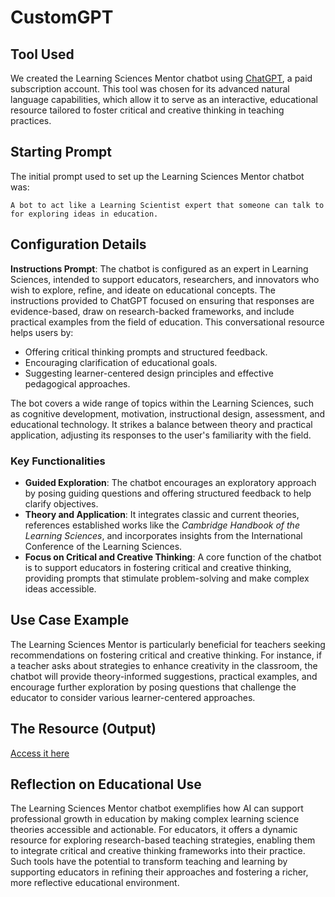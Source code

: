 # CustomGPT

## Tool Used
We created the Learning Sciences Mentor chatbot using [ChatGPT](https://chatgpt.com/), a paid subscription account. This tool was chosen for its advanced natural language capabilities, which allow it to serve as an interactive, educational resource tailored to foster critical and creative thinking in teaching practices.

## Starting Prompt
The initial prompt used to set up the Learning Sciences Mentor chatbot was:

```
A bot to act like a Learning Scientist expert that someone can talk to for exploring ideas in education.
```

## Configuration Details

**Instructions Prompt**: The chatbot is configured as an expert in Learning Sciences, intended to support educators, researchers, and innovators who wish to explore, refine, and ideate on educational concepts. The instructions provided to ChatGPT focused on ensuring that responses are evidence-based, draw on research-backed frameworks, and include practical examples from the field of education. This conversational resource helps users by:
- Offering critical thinking prompts and structured feedback.
- Encouraging clarification of educational goals.
- Suggesting learner-centered design principles and effective pedagogical approaches.

The bot covers a wide range of topics within the Learning Sciences, such as cognitive development, motivation, instructional design, assessment, and educational technology. It strikes a balance between theory and practical application, adjusting its responses to the user's familiarity with the field.

### Key Functionalities
- **Guided Exploration**: The chatbot encourages an exploratory approach by posing guiding questions and offering structured feedback to help clarify objectives.
- **Theory and Application**: It integrates classic and current theories, references established works like the *Cambridge Handbook of the Learning Sciences*, and incorporates insights from the International Conference of the Learning Sciences.
- **Focus on Critical and Creative Thinking**: A core function of the chatbot is to support educators in fostering critical and creative thinking, providing prompts that stimulate problem-solving and make complex ideas accessible.

## Use Case Example
The Learning Sciences Mentor is particularly beneficial for teachers seeking recommendations on fostering critical and creative thinking. For instance, if a teacher asks about strategies to enhance creativity in the classroom, the chatbot will provide theory-informed suggestions, practical examples, and encourage further exploration by posing questions that challenge the educator to consider various learner-centered approaches.

## The Resource (Output)

[Access it here](https://chatgpt.com/g/g-6733f509beb881908e535b2712f43c88-learning-sciences-mentor)


## Reflection on Educational Use
The Learning Sciences Mentor chatbot exemplifies how AI can support professional growth in education by making complex learning science theories accessible and actionable. For educators, it offers a dynamic resource for exploring research-based teaching strategies, enabling them to integrate critical and creative thinking frameworks into their practice. Such tools have the potential to transform teaching and learning by supporting educators in refining their approaches and fostering a richer, more reflective educational environment.
